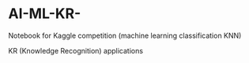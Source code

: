 # AI-ML-KR-

Notebook for Kaggle competition (machine learning classification KNN)

KR (Knowledge Recognition) applications
